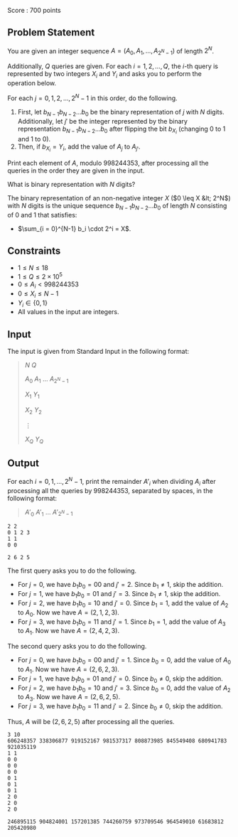 Score : $700$ points

## Problem Statement

You are given an integer sequence $A = (A_0, A_1, \ldots, A_{2^N-1})$ of length $2^N$.

Additionally, $Q$ queries are given.
For each $i = 1, 2, \ldots, Q$, the $i$-th query is represented by two integers $X_i$ and $Y_i$ and asks you to perform the operation below.

For each $j = 0, 1, 2, \ldots, 2^N-1$ in this order, do the following.

1. First, let $b_{N-1}b_{N-2}\ldots b_0$ be the binary representation of $j$ with $N$ digits. Additionally, let $j'$ be the integer represented by the binary representation $b_{N-1}b_{N-2}\ldots b_0$ after flipping the bit $b_{X_i}$ (changing $0$ to $1$ and $1$ to $0$).
2. Then, if $b_{X_i} = Y_i$, add the value of $A_j$ to $A_{j'}$.

Print each element of $A$, modulo $998244353$, after processing all the queries in the order they are given in the input.

 What is binary representation with $N$ digits?

The binary representation of an non-negative integer $X$ ($0 \leq X &lt; 2^N$) with $N$ digits is the unique sequence $b_{N-1}b_{N-2}\ldots b_0$ of length $N$ consisting of $0$ and $1$ that satisfies:

- $\sum_{i = 0}^{N-1} b_i \cdot 2^i = X$.

## Constraints

- $1 \leq N \leq 18$
- $1 \leq Q \leq 2 \times 10^5$
- $0 \leq A_i \lt 998244353$
- $0 \leq X_i \leq N-1$
- $Y_i \in \lbrace 0, 1\rbrace$
- All values in the input are integers.

## Input

The input is given from Standard Input in the following format:

> $N$ $Q$
> 
> $A_0$ $A_1$ $\ldots$ $A_{2^N-1}$
> 
> $X_1$ $Y_1$
> 
> $X_2$ $Y_2$
> 
> $\vdots$
> 
> $X_Q$ $Y_Q$

## Output

For each $i = 0, 1, \ldots, 2^N-1$, print the remainder $A'_i$ when dividing $A_i$ after processing all the queries by $998244353$, separated by spaces, in the following format:

> $A'_0$ $A'_1$ $\ldots$ $A'_{2^N-1}$

```input1
2 2
0 1 2 3
1 1
0 0
```

```output1
2 6 2 5
```

The first query asks you to do the following.

- For $j = 0$, we have $b_1b_0 = 00$ and $j' = 2$. Since $b_1 \neq 1$, skip the addition.
- For $j = 1$, we have $b_1b_0 = 01$ and $j' = 3$. Since $b_1 \neq 1$, skip the addition.
- For $j = 2$, we have $b_1b_0 = 10$ and $j' = 0$. Since $b_1 = 1$, add the value of $A_2$ to $A_0$. Now we have $A = (2, 1, 2, 3)$.
- For $j = 3$, we have $b_1b_0 = 11$ and $j' = 1$. Since $b_1 = 1$, add the value of $A_3$ to $A_1$. Now we have $A = (2, 4, 2, 3)$.

The second query asks you to do the following.

- For $j = 0$, we have $b_1b_0 = 00$ and $j' = 1$. Since $b_0 = 0$, add the value of $A_0$ to $A_1$. Now we have $A = (2, 6, 2, 3)$.
- For $j = 1$, we have $b_1b_0 = 01$ and $j' = 0$. Since $b_0 \neq 0$, skip the addition.
- For $j = 2$, we have $b_1b_0 = 10$ and $j' = 3$. Since $b_0 = 0$, add the value of $A_2$ to $A_3$. Now we have $A = (2, 6, 2, 5)$.
- For $j = 3$, we have $b_1b_0 = 11$ and $j' = 2$. Since $b_0 \neq 0$, skip the addition.

Thus, $A$ will be $(2, 6, 2, 5)$ after processing all the queries.

```input2
3 10
606248357 338306877 919152167 981537317 808873985 845549408 680941783 921035119
1 1
0 0
0 0
0 0
0 1
0 1
0 1
2 0
2 0
2 0
```

```output2
246895115 904824001 157201385 744260759 973709546 964549010 61683812 205420980
```